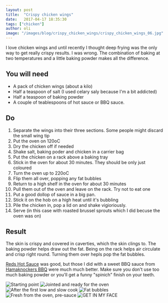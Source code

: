 ```yaml
---
layout: post
title:  "Crispy chicken wings"
date:   2017-04-17 18:35:30
tags: ["chicken"]
author: oli
image: "/images/blog/crispy_chicken_wings/crispy_chicken_wings_06.jpg"
---
```


I love chicken wings and until recently I thought deep frying was the only way to get really crispy results.  I was wrong.  The combination of baking at two temperatures and a little baking powder makes all the difference.

## You will need

* A pack of chicken wings (about a kilo)
* Half a teaspoon of salt (I used celary saly because I'm a bit addicted)
* Half a teaspoon of baking powder
* A couple of teablespoons of hot sauce or BBQ sauce.


## Do

1. Separate the wings into their three sections.  Some people might discard the small wing tip
2. Put the oven on 120oC
3. Dry the chicken off if needed
4. Shake salt, baking poder and chicken in a carrier bag 
5. Put the chicken on a rack above a baking tray
6. Stick in the oven for about 30 minutes.  They should be only just coloured
7. Turn the oven up to 220oC
8. Flip them all over, popping any fat bubbles
9. Return to a high shelf in the oven for about 30 minutes
10. Pull them out of the oven and leave on the rack.  Try not to eat one
11. Put a good dollop of sauce in a big pan.
12. Stick it on the hob on a high heat until it's bubbling
13. Pile the chicken in, pop a lid on and shake vigioriously.
14. Serve (in this case with roasted brussel sprouts which I did becuse the oven was on)


## Result

The skin is crispy and covered in caverties, which the skin clings to.  The baking powder helps draw out the fat.  Being on the rack helps air circulate and crisp right round.  Turning them over hepls pop the fat bubbles.

[Reds Hot Sauce](http://amzn.to/2oPTFvg) was good, but those I did with a sweet BBQ sauce from [Hamaknockers BBQ](https://www.tripadvisor.co.uk/Restaurant_Review-g34156-d1892647-Reviews-Hamaknockers_BBQ-Crawfordville_Florida.html) were much much better.  Make sure you don't use too much baking powder or you'll get a funny "spinich" finish on your teeth.

![Starting point](/images/blog/crispy_chicken_wings/crispy_chicken_wings_01.jpg)
![Jointed and ready for the oven](/images/blog/crispy_chicken_wings/crispy_chicken_wings_02.jpg)
![After the first low and slow cook](/images/blog/crispy_chicken_wings/crispy_chicken_wings_03.jpg)
![Fat bubbles](/images/blog/crispy_chicken_wings/crispy_chicken_wings_04.jpg)
![Fresh from the oven, pre-sauce](/images/blog/crispy_chicken_wings/crispy_chicken_wings_05.jpg)
![GET IN MY FACE](/images/blog/crispy_chicken_wings/crispy_chicken_wings_06.jpg)




